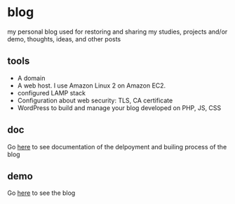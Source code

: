 # blog
my personal blog used for restoring and sharing my studies, projects and/or demo, thoughts, ideas, and other posts

## tools
* A domain
* A web host. I use Amazon Linux 2 on Amazon EC2.
* configured LAMP stack
* Configuration about web security: TLS, CA certificate
* WordPress to build and manage your blog developed on PHP, JS, CSS

## doc
Go [here](https://www.hzhaoc.io/2020/08/29/%e7%94%a8lamp%e6%a0%88%e4%bb%8e%e9%9b%b6%e6%90%ad%e5%bb%ba%e9%83%a8%e7%bd%b2%e5%9f%ba%e7%a1%80%e4%b8%aa%e4%ba%ba%e7%bd%91%e7%ab%99/) to see documentation of the delpoyment and builing process of the blog

## demo
Go [here](https://www.hzhaoc.io/) to see the blog

